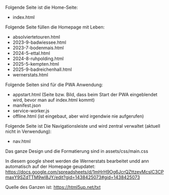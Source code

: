 Folgende Seite ist die Home-Seite:
- index.html

Folgende Seite füllen die Homepage mit Leben:

- absolviertetouren.html
- 2023-9-badwiessee.html
- 2023-7-bodenmais.html
- 2024-5-ettal.html
- 2024-8-ruhpolding.html
- 2025-5-kempten.html
- 2025-9-badreichenhall.html
- wernerstats.html


Folgende Seiten sind für die PWA Anwendung:
- appstart.html (Seite bzw. Bild, dass beim Start der PWA eingeblendet wird, bevor man auf index.html kommt)
- manifest.json
- service-worker.js
- offline.html (ist eingebaut, aber wird irgendwie nie aufgerufen)


Folgende Seite ist Die Navigationsleiste und wird zentral verwaltet (aktuell nicht in Verwendung):
- nav.html

Das ganze Design und die Formatierung sind in  assets/css/main.css

In diesem google sheet werden die Wernerstats bearbeitet undd ann automatisch auf der Homepage geupdatet:
https://docs.google.com/spreadsheets/d/1mHrH9Og6JcrQZttzevMcsIC3CPmaxY9SZdTTM9wI8JY/edit?gid=1438425073#gid=1438425073



Quelle des Ganzen ist:
https://html5up.net/txt

